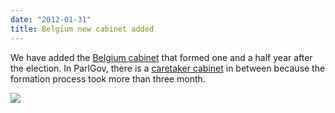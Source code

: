 ```yaml
---
date: "2012-01-31"
title: Belgium new cabinet added
---
```


We have added the [Belgium cabinet](http://dev.parlgov.org/data/bel/cabinet-party/2011-12-06/) that formed one and a half year after the election. In ParlGov, there is a [caretaker cabinet](http://dev.parlgov.org/data/bel/cabinet-party/2010-06-13/) in between because the formation process took more than three month.

![](/images/parliament-netherlands.jpg)
